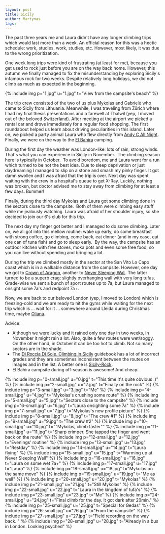 ```yaml
---
layout: post
title: Sicily
author: Martynas
tags: 
---
```


The past three years me and Laura didn't have any longer climbing trips which would last more than a week. An official reason for this was a hectic schedule: work, studies, work, studies, etc. However, most likely, it was due to the wrong prioritization.

One week long trips were kind of frustrating (at least for me), because you get used to rock just before you are on the way back home. However, this autumn we finally managed to fix the misunderstanding by exploring Sicily's infamous rock for two weeks. Despite relatively long holidays, we did not climb as much as expected in the beginning.

{% include img p="1.jpg" u="1.jpg" t="View from the campsite's beach" %}
<!--break-->

The trip crew consisted of the two of us plus Mykolas and Gabrielė who came to Sicily from Lithuania. Meanwhile, I was traveling from Zürich where I had my final thesis presentations and a farewell at Thalwil (yep, I moved out of the beloved Switzerland). After meeting at the airport we picked a rental car and drove immediately for a regular food shopping. The first roundabout helped us learn about driving peculiarities in this island. Later on, we picked a party animal Laura who flew directly from [Andy C All Night](http://www.andyc.cc/allnight/). Finally, we were on the way to the [El Bahira](http://www.elbahira.it/) camping.

During the first day the weather was London-like: lots of rain, strong winds. That's what you can experience in Sicily in November.  The climbing season here is typically in October.  To avoid boredom, me and Laura went for a run which turned to be not the best idea. Due to sleep deprivation or just daydreaming I managed to slip on a stone and smash my pinky finger. It got damn swollen and I was afraid that the trip is over. Next day was spent waiting with the crew in a hospital's queue to get X-Ray. Luckily, nothing was broken, but doctor advised me to stay away from climbing for at least a few days. Bummer!

Finally, during the third day Mykolas and Laura got some climbing done in the sectors close to the campsite.  Both of them were climbing easy stuff while me jealously watching. Laura was afraid of her shoulder injury, so she decided to join our 6's club for this trip.

The next day my finger got better and I managed to do some climbing. Later on, we all got into this mellow routine: wake up early, do some breakfast with strong coffee, go climbing, come back, eat dinner (and in my case, eat one can of tuna fish) and go to sleep early.  By the way, the campsite has an outdoor kitchen with free stoves, moka pots and even some free food, so you can live without spending and bringing a lot.

During the trip we climbed mostly in the sector at the San Vito Lo Capo coast which is in a walkable distance from the campsite. However, one day we got to [Crown of Aragon](http://www.ukclimbing.com/logbook/crag.php?id=19949), another to [Never Sleeping Wall](http://www.ukclimbing.com/logbook/crag.php?id=16762). The latter turned to be a superb crag: slightly overhanging wall with very long tufas. Grade-wise we sent a bunch of sport routes up to 7a, but Laura managed to onsight some 7a's and redpoint 7a+.

Now, we are back to our beloved London (yep, I moved to London) which is freezing-cold and we are ready to hit the gyms while waiting for the next trip which is ... wait for it ... somewhere around Lleida during Christmas time, maybe [Oliana](http://www.ukclimbing.com/logbook/crag.php?id=11578).

Advice:

* Although we were lucky and it rained only one day in two weeks, in November it might rain a lot. Also, quite a few routes were wet/soggy. On the other hand, in October it can be too hot to climb. Not so many sectors are in the shade.
* The [Di Roccia Di Sole. Climbing in Sicily](http://www.versantesud.it/en/shop/di-roccia-di-sole-eng/) guidebook has a lot of incorrect grades and they are sometimes inconsistent between the routes on images and in the list. A better one is [Sicily-Rock](http://www.climb-europe.com/RockClimbingShop/Sicily-Rock-San-Vito-Sport-Climbing.html).
* El Bahira campsite during off-season is awesome! And cheap.

{% include img p="0-small.jpg" u="0.jpg" t="This time it's quite obvious :)" %}
{% include img p="2-small.jpg" u="2.jpg" t="Finally on the rock" %}
{% include img p="3-small.jpg" u="3.jpg" t="Me" %}
{% include img p="4-small.jpg" u="4.jpg" t="Mykolas's crushing some route" %}
{% include img p="5-small.jpg" u="5.jpg" t="Sectors close to the campsite" %}
{% include img p="6-small.jpg" u="6.jpg" t="Laura onsighting some 7a" %}
{% include img p="7-small.jpg" u="7.jpg" t="Mykolas's new profile picture" %}
{% include img p="8-small.jpg" u="8.jpg" t="The crew #1" %}
{% include img p="9-small.jpg" u="9.jpg" t="The crew #2" %}
{% include img p="10-small.jpg" u="10.jpg" t="\"Mykolas, climb faster\"" %}
{% include img p="11-small.jpg" u="11.jpg" t="Sharp crimper. She tapped the finger and went back on the route" %}
{% include img p="12-small.jpg" u="12.jpg" t="Evenings' routine" %}
{% include img p="13-small.jpg" u="13.jpg" t="Restday" %}
{% include img p="14-small.jpg" u="14.jpg" t="Laura flying" %}
{% include img p="15-small.jpg" u="15.jpg" t="Warming up at Never Sleeping Wall" %}
{% include img p="16-small.jpg" u="16.jpg" t="Laura on some wet 7a+" %}
{% include img p="17-small.jpg" u="17.jpg" t="Laura" %}
{% include img p="18-small.jpg" u="18.jpg" t="Mykolas on the same move" %}
{% include img p="19-small.jpg" u="19.jpg" t="Me as well" %}
{% include img p="20-small.jpg" u="20.jpg" t="Mykolas" %}
{% include img p="21-small.jpg" u="21.jpg" t="Still Mykolas" %}
{% include img p="22-small.jpg" u="22.jpg" t="Laura in the kingdom of tufa's" %}
{% include img p="23-small.jpg" u="23.jpg" t="Me" %}
{% include img p="24-small.jpg" u="24.jpg" t="Final climb for the day. It got dark after 20min." %}
{% include img p="25-small.jpg" u="25.jpg" t="Special for Gedas" %}
{% include img p="26-small.jpg" u="26.jpg" t="From the campsite" %}
{% include img p="27-small.jpg" u="27.jpg" t="Field recording on the way back. " %}
{% include img p="28-small.jpg" u="28.jpg" t="Already in a bus in London. Looking psyched" %}
